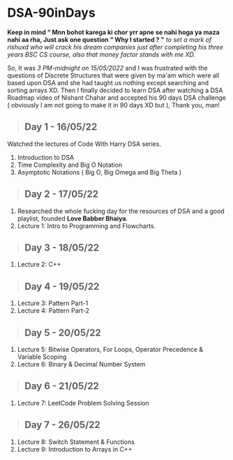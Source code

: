 # DSA-90inDays
**Keep in mind “ Mnn bohot karega ki chor yrr apne se nahi hoga ya maza nahi aa rha, Just ask one question “ Why I started ? "** _to set a mark of rishuxd who will crack his dream companies just after completing his three years BSC CS course, also that money factor stands with me XD._

So, It was _3 PM-midnight on 15/05/2022_ and I was frustrated with the questions of Discrete Structures that were given by ma'am which were all based upon DSA and she had taught us nothing except searching and sorting arrays XD. Then I finally decided to learn DSA after watching a DSA Roadmap video of Nishant Chahar and accepted his 90 days DSA challenge ( obviously I am not going to make it in 90 days XD but ), Thank you, man!

>## Day 1 - 16/05/22
Watched the lectures of Code With Harry DSA series.
1. Introduction to DSA
2. Time Complexity and Big O Notation
3. Asymptotic Notations ( Big O, Big Omega and Big Theta )
>## Day 2 - 17/05/22
1. Researched the whole fucking day for the resources of DSA and a good playlist, founded **Love Babber Bhaiya**.
2. Lecture 1: Intro to Programming and Flowcharts.
>## Day 3 - 18/05/22
1. Lecture 2: C++
>## Day 4 - 19/05/22
1. Lecture 3: Pattern Part-1
2. Lecture 4: Pattern Part-2
>## Day 5 - 20/05/22
1. Lecture 5: Bitwise Operators, For Loops, Operator Precedence & Variable Scoping
2. Lecture 6: Binary & Decimal Number System
>## Day 6 - 21/05/22
1. Lecture 7: LeetCode Problem Solving Session
>## Day 7 - 26/05/22
1. Lecture 8: Switch Statement & Functions
2. Lecture 9: Introduction to Arrays in C++
